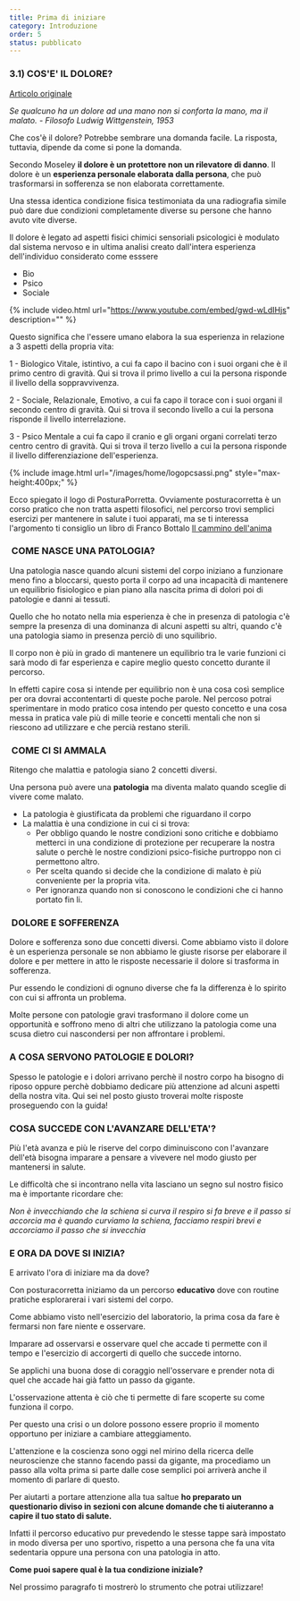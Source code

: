 ```yaml
---
title: Prima di iniziare 
category: Introduzione
order: 5
status: pubblicato
---
```


                  
<h3 class="text-3xl text-gray-800 font-bold leading-none mb-3 p-6" >3.1) COS'E' IL DOLORE?</h3>
<a href="https://theconversation.com/explainer-what-is-pain-and-what-is-happening-when-we-feel-it-49040" target="_blank">Articolo originale</a>

*Se qualcuno ha un dolore ad una mano non si conforta la mano, ma il malato.*
*- Filosofo Ludwig Wittgenstein, 1953*

Che cos'è il dolore? Potrebbe sembrare una domanda facile. La risposta, tuttavia, dipende da come si pone la domanda.

Secondo Moseley **il dolore è un protettore non un rilevatore di danno**. 
Il dolore è un **esperienza personale elaborata dalla persona**, che può trasformarsi in sofferenza se non elaborata correttamente.

Una stessa identica condizione fisica testimoniata da una radiografia simile può dare due condizioni completamente diverse su persone che hanno avuto vite diverse.

Il dolore è legato ad aspetti fisici chimici sensoriali psicologici è modulato dal sistema nervoso e in ultima analisi creato dall'intera esperienza dell'individuo considerato come esssere 
- Bio 
- Psico 
- Sociale


{% include video.html url="https://www.youtube.com/embed/gwd-wLdIHjs" description="" %}

Questo significa che l'essere umano elabora la sua esperienza in relazione a 3 aspetti della propria vita:

1 - Biologico Vitale, istintivo, a cui fa capo il bacino con i suoi organi che è il primo centro di gravità.
Qui si trova il primo livello a cui la persona risponde il livello della soppravvivenza. 

2 - Sociale, Relazionale, Emotivo, a cui fa capo il torace con i suoi organi il secondo centro di gravità. 
Qui si trova il secondo livello a cui la persona risponde il livello interrelazione. 

3 - Psico Mentale a cui fa capo il cranio e gli organi organi correlati terzo centro centro di gravità. 
Qui si trova il terzo livello a cui la persona risponde il livello differenziazione dell'esperienza. 



{% include image.html url="/images/home/logopcsassi.png" style="max-height:400px;" %}  

Ecco spiegato il logo di PosturaPorretta. Ovviamente posturacorretta è un corso pratico che non tratta aspetti filosofici, nel percorso trovi semplici esercizi per mantenere in salute i tuoi apparati, ma se ti interessa l'argomento ti consiglio un libro di Franco Bottalo [Il cammino dell'anima](https://www.macrolibrarsi.it/libri/__il-cammino-dell-anima-nuova-edizione-libro.php)

              
###  COME NASCE UNA PATOLOGIA?

Una patologia nasce quando alcuni sistemi del corpo iniziano a funzionare meno fino a bloccarsi, questo porta il corpo ad una incapacità di mantenere un equilibrio fisiologico e pian piano alla nascita prima di dolori poi di patologie e danni ai tessuti.

Quello che ho notato nella mia esperienza è che in presenza di patologia c'è sempre la presenza di una dominanza di alcuni aspetti su altri, quando c'è una patologia siamo in presenza perciò di uno squilibrio. 

Il corpo non è più in grado di mantenere un equilibrio tra le varie funzioni ci sarà modo di far esperienza e capire meglio questo concetto durante il percorso.

In effetti capire cosa si intende per equilibrio non è una cosa così semplice per ora dovrai accontentarti di queste poche parole.
Nel percoso potrai sperimentare in modo pratico cosa intendo per questo concetto e una cosa messa in pratica vale più di mille teorie e concetti mentali che non si riescono ad utilizzare e che percià restano sterili. 
   

         

	
###  COME CI SI AMMALA 

Ritengo che malattia e patologia siano 2 concetti diversi. 

Una persona può avere una **patologia** ma diventa malato quando sceglie di vivere come malato. 

- La patologia è giustificata da problemi che riguardano il corpo
- La malattia è una condizione in cui ci si trova: 
  - Per obbligo quando le nostre condizioni sono critiche e dobbiamo metterci in una condizione di protezione per recuperare la nostra salute o perchè le nostre condizioni psico-fisiche purtroppo non ci permettono altro.
  - Per scelta quando si decide che la condizione di malato è più conveniente per la propria vita.
  - Per ignoranza quando non si conoscono le condizioni che ci hanno portato fin li.



###  DOLORE E SOFFERENZA

Dolore e sofferenza sono due concetti diversi. 
Come abbiamo visto il dolore è un esperienza personale se non abbiamo le giuste risorse per elaborare il dolore e per mettere in atto le risposte necessarie il dolore si trasforma in sofferenza.

Pur essendo le condizioni di ognuno diverse che fa la differenza è lo spirito con cui si affronta un problema. 

Molte persone con patologie gravi trasformano il dolore come un opportunità e soffrono meno di altri che utilizzano la patologia come una scusa dietro cui nascondersi per non affrontare i problemi.

      

### A COSA SERVONO PATOLOGIE E DOLORI?
				
Spesso le patologie e i dolori arrivano perchè il nostro corpo ha bisogno di riposo oppure perchè dobbiamo dedicare più attenzione ad alcuni aspetti della nostra vita.
Qui sei nel posto giusto troverai molte risposte proseguendo con la guida!
 
###  COSA SUCCEDE CON L'AVANZARE DELL'ETA'?
	
Più l'età avanza e più le riserve del corpo diminuiscono con l'avanzare dell'età bisogna imparare a pensare a vivevere nel modo giusto per mantenersi in salute.

Le difficoltà che si incontrano nella vita lasciano un segno sul nostro fisico ma è importante ricordare che: 

*Non è invecchiando che la schiena si curva il respiro si fa breve e il passo si accorcia ma è quando curviamo la schiena, facciamo respiri brevi e accorciamo il passo che si invecchia*



### E ORA DA DOVE SI INIZIA?
	
E arrivato l'ora di iniziare ma da dove? 

Con posturacorretta iniziamo da un percorso **educativo** dove con routine pratiche esplorarerai i vari sistemi del corpo.

Come abbiamo visto nell'esercizio del laboratorio, la prima cosa da fare è fermarsi non fare niente e osservare. 

Imparare ad osservarsi e osservare quel che accade ti permette con il tempo e l'esercizio di accorgerti di quello che succede intorno.

Se applichi una buona dose di coraggio nell'osservare e prender nota di quel che accade hai già fatto un passo da gigante.

L'osservazione attenta è ciò che ti permette di fare scoperte su come funziona il corpo.

Per questo una crisi o un dolore possono essere proprio il momento opportuno per iniziare a cambiare atteggiamento.

L'attenzione e la coscienza sono oggi nel mirino della ricerca delle neuroscienze che stanno facendo passi da gigante, ma procediamo un passo alla volta prima si parte dalle cose semplici poi arriverà anche il momento di parlare di questo.


Per aiutarti a portare attenzione alla tua saltue **ho preparato un questionario diviso in sezioni con alcune domande che ti aiuteranno a capire il tuo stato di salute.**

Infatti il percorso educativo pur prevedendo le stesse tappe sarà impostato in modo diversa per uno sportivo, rispetto a una persona che fa una vita sedentaria oppure una persona con una patologia in atto.


**Come puoi sapere qual è la tua condizione iniziale?**


Nel prossimo paragrafo ti mostrerò lo strumento che potrai utilizzare! 




	



			

